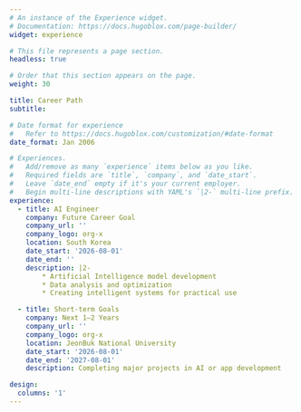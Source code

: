 ```yaml
---
# An instance of the Experience widget.
# Documentation: https://docs.hugoblox.com/page-builder/
widget: experience

# This file represents a page section.
headless: true

# Order that this section appears on the page.
weight: 30

title: Career Path
subtitle:

# Date format for experience
#   Refer to https://docs.hugoblox.com/customization/#date-format
date_format: Jan 2006

# Experiences.
#   Add/remove as many `experience` items below as you like.
#   Required fields are `title`, `company`, and `date_start`.
#   Leave `date_end` empty if it's your current employer.
#   Begin multi-line descriptions with YAML's `|2-` multi-line prefix.
experience:
  - title: AI Engineer
    company: Future Career Goal
    company_url: ''
    company_logo: org-x
    location: South Korea
    date_start: '2026-08-01'
    date_end: ''
    description: |2-
        * Artificial Intelligence model development
        * Data analysis and optimization
        * Creating intelligent systems for practical use

  - title: Short-term Goals
    company: Next 1–2 Years
    company_url: ''
    company_logo: org-x
    location: JeonBuk National University
    date_start: '2026-08-01'
    date_end: '2027-08-01'
    description: Completing major projects in AI or app development

design:
  columns: '1'
---
```

